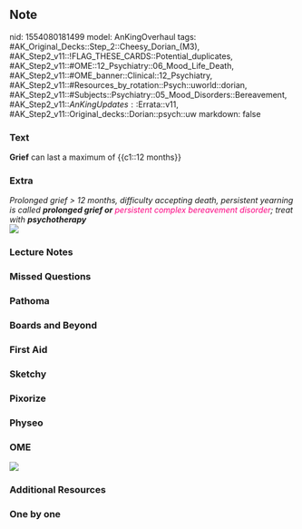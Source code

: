 ## Note
nid: 1554080181499
model: AnKingOverhaul
tags: #AK_Original_Decks::Step_2::Cheesy_Dorian_(M3), #AK_Step2_v11::!FLAG_THESE_CARDS::Potential_duplicates, #AK_Step2_v11::#OME::12_Psychiatry::06_Mood_Life_Death, #AK_Step2_v11::#OME_banner::Clinical::12_Psychiatry, #AK_Step2_v11::#Resources_by_rotation::Psych::uworld::dorian, #AK_Step2_v11::#Subjects::Psychiatry::05_Mood_Disorders::Bereavement, #AK_Step2_v11::$AnKingUpdates::$Errata::v11, #AK_Step2_v11::Original_decks::Dorian::psych::uw
markdown: false

### Text
<b>Grief</b> can last a maximum of {{c1::12 months}}

### Extra
<div>
  <i>Prolonged grief > 12 months, difficulty accepting death,
  persistent yearning is called <b>prolonged grief or</b>
  <font color="#FC0280">persistent complex bereavement
  disorder</font>; treat with <b>psychotherapy</b></i>
</div>
<div>
  <b><i><img src="paste-3264188029861889.jpg" style="" class=
  ""></i></b>
</div>

### Lecture Notes


### Missed Questions


### Pathoma


### Boards and Beyond


### First Aid


### Sketchy


### Pixorize


### Physeo


### OME
<div class="ome-widget">
  <a href=
  "https://onlinemeded.org/spa/psychiatry?ref=anki"><img src=
  "_OME_AnkiFlashcards_Topic_2.png"></a>
</div>

### Additional Resources


### One by one

